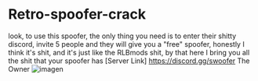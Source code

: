# Retro-spoofer-crack
look, to use this spoofer, the only thing you need is to enter their shitty discord, invite 5 people and they will give you a "free" spoofer, honestly I think it's shit, and it's just like the RLBmods shit, by that here I bring you all the shit that your spoofer has
[Server Link] https://discord.gg/swoofer
The Owner ![imagen](https://user-images.githubusercontent.com/95001569/168433542-154258f0-7cc8-4fc3-a4b3-30d836d80936.png)

